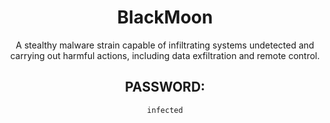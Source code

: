 <div align="center">

# BlackMoon

A stealthy malware strain capable of infiltrating systems undetected and carrying out harmful actions, including data exfiltration and remote control.

## PASSWORD: 

```
infected
```

</div>
